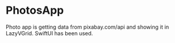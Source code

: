 # PhotosApp
 Photo app is getting data from pixabay.com/api and showing it in LazyVGrid. SwiftUI has been used. 
